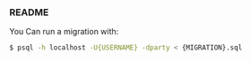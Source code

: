 ### README

You Can run a migration with:
```sh
$ psql -h localhost -U{USERNAME} -dparty < {MIGRATION}.sql
```
